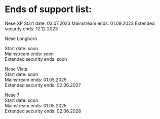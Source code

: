 # Ends of support list: 
Nese XP    Start date: 03.07.2023   Mainstream ends: 01.09.2023     Extended security ends: 12.12.2023 


Nese Longhorn  

Start date: soon                   
Mainstream ends: soon              
Extended security ends: soon


Nese Vista                  
Start date: soon                   
Mainstream ends: 01.05.2025              
Extended security ends: 02.06.2027 

Nese 7                  
Start date: soon                   
Mainstream ends: 01.05.2025              
Extended security ends: 02.06.2028 
